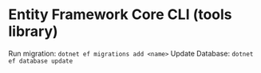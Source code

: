 # Entity Framework Core CLI (tools library)

Run migration: ```dotnet ef migrations add <name>```
Update Database: ```dotnet ef database update```